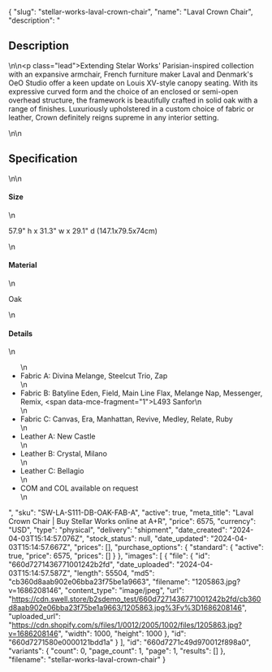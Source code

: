 {
  "slug": "stellar-works-laval-crown-chair",
  "name": "Laval Crown Chair",
  "description": "<h2>Description</h2>\n<!-- split -->\n<p class=\"lead\">Extending Stelar Works' Parisian-inspired collection with an expansive armchair, French furniture maker Laval and Denmark's OeO Studio offer a keen update on Louis XV-style canopy seating. With its expressive curved form and the choice of an enclosed or semi-open overhead structure, the framework is beautifully crafted in solid oak with a range of finishes. Luxuriously upholstered in a custom choice of fabric or leather, Crown definitely reigns supreme in any interior setting.  </p>\n<!-- split -->\n<h2>Specification</h2>\n<!-- split -->\n<h4>Size</h4>\n<p>57.9\" h x 31.3\" w x 29.1\" d (147.1x79.5x74cm)</p>\n<h4>Material</h4>\n<p>Oak<br></p>\n<h4>Details</h4>\n<ul>\n<li>Fabric A: Divina Melange, Steelcut Trio, Zap</li>\n<li>Fabric B: Batyline Eden, Field, Main Line Flax, Melange Nap, Messenger, Remix, <span data-mce-fragment=\"1\">L493 Sanfor</span>\n</li>\n<li>Fabric C: Canvas, Era, Manhattan, Revive, Medley, Relate, Ruby</li>\n<li>Leather A: New Castle</li>\n<li>Leather B: Crystal, Milano</li>\n<li>Leather C: Bellagio</li>\n<li>COM and COL available on request</li>\n</ul>",
  "sku": "SW-LA-S111-DB-OAK-FAB-A",
  "active": true,
  "meta_title": "Laval Crown Chair | Buy Stellar Works online at A+R",
  "price": 6575,
  "currency": "USD",
  "type": "physical",
  "delivery": "shipment",
  "date_created": "2024-04-03T15:14:57.076Z",
  "stock_status": null,
  "date_updated": "2024-04-03T15:14:57.667Z",
  "prices": [],
  "purchase_options": {
    "standard": {
      "active": true,
      "price": 6575,
      "prices": []
    }
  },
  "images": [
    {
      "file": {
        "id": "660d7271436771001242b2fd",
        "date_uploaded": "2024-04-03T15:14:57.587Z",
        "length": 55504,
        "md5": "cb360d8aab902e06bba23f75be1a9663",
        "filename": "1205863.jpg?v=1686208146",
        "content_type": "image/jpeg",
        "url": "https://cdn.swell.store/b2sdemo_test/660d7271436771001242b2fd/cb360d8aab902e06bba23f75be1a9663/1205863.jpg%3Fv%3D1686208146",
        "uploaded_url": "https://cdn.shopify.com/s/files/1/0012/2005/1002/files/1205863.jpg?v=1686208146",
        "width": 1000,
        "height": 1000
      },
      "id": "660d7271580e0000121bdd1a"
    }
  ],
  "id": "660d7271c49d970012f898a0",
  "variants": {
    "count": 0,
    "page_count": 1,
    "page": 1,
    "results": []
  },
  "filename": "stellar-works-laval-crown-chair"
}
